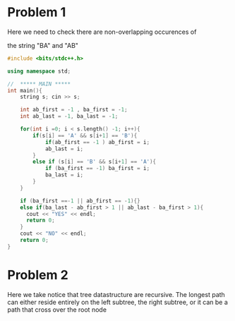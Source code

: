 # Problem 1

Here we need to check there are non-overlapping occurences of

the string "BA" and "AB"

```cpp
#include <bits/stdc++.h>

using namespace std;

//  ***** MAIN *****
int main(){
    string s; cin >> s;

    int ab_first = -1 , ba_first = -1;
    int ab_last = -1, ba_last = -1;

    for(int i =0; i < s.length() -1; i++){
        if(s[i] == 'A' && s[i+1] == 'B'){
            if(ab_first == -1 ) ab_first = i;
            ab_last = i;
        }
        else if (s[i] == 'B' && s[i+1] == 'A'){
            if (ba_first == -1) ba_first = i;
            ba_last = i;
        }
    }

    if (ba_first ==-1 || ab_first == -1){}
    else if(ba_last - ab_first > 1 || ab_last - ba_first > 1){
      cout << "YES" << endl;
      return 0;
    }
    cout << "NO" << endl;
    return 0;
}
```

# Problem 2

Here we take notice that tree datastructure are recursive. The longest path
can either reside entirely on the left subtree, the right subtree, or it can be
a path that cross over the root node


```cpp


